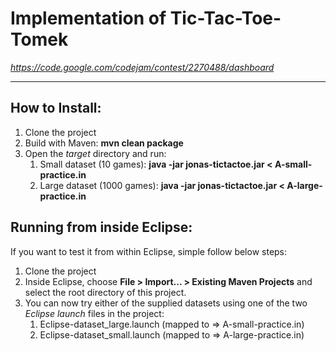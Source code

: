 # Implementation of Tic-Tac-Toe-Tomek

_https://code.google.com/codejam/contest/2270488/dashboard_

---
## How to Install:
1. Clone the project
2. Build with Maven: **mvn clean package**
3. Open the _target_ directory and run:
	1. Small dataset (10 games): **java -jar jonas-tictactoe.jar < A-small-practice.in**
	2. Large dataset (1000 games): **java -jar jonas-tictactoe.jar < A-large-practice.in**

## Running from inside Eclipse:
If you want to test it from within Eclipse, simple follow below steps:

1. Clone the project
2. Inside Eclipse, choose **File > Import... > Existing Maven Projects** and select the root directory of this project.
3. You can now try either of the supplied datasets using one of the two _Eclipse launch_ files in the project: 
	1. Eclipse-dataset_large.launch (mapped to => A-small-practice.in)
	2. Eclipse-dataset_small.launch (mapped to => A-large-practice.in)
